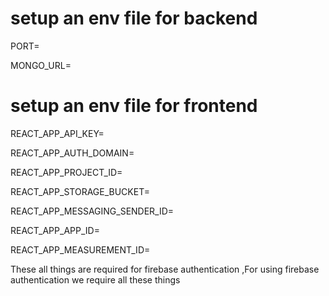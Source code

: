 # setup an env file for backend
 PORT=
 
 MONGO_URL=

# setup an env file for frontend
REACT_APP_API_KEY=

REACT_APP_AUTH_DOMAIN=

REACT_APP_PROJECT_ID=

REACT_APP_STORAGE_BUCKET=

REACT_APP_MESSAGING_SENDER_ID=

REACT_APP_APP_ID=

REACT_APP_MEASUREMENT_ID=

These all things are required for firebase authentication ,For using firebase authentication we require all these things

